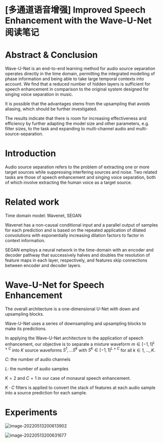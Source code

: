 # [多通道语音增强] Improved Speech Enhancement with the Wave-U-Net 阅读笔记

# Abstract & Conclusion

Wave-U-Net is an end-to-end learning method for audio source separation operates directly in the time domain, permitting the integrated modelling of phase information and being able to take large temporal contexts into account. We find that a reduced number of hidden layers is sufficient for speech enhancement in comparison to the original system designed for singing voice separation in music.

It is possible that the advantages stems from the upsampling that avoids aliasing, which should be further investigated.

The results indicate that there is room for increasing effectiveness and efficiency by further adapting the model size and other parameters, e.g. filter sizes, to the task and expanding to multi-channel audio and multi-source-separation.

# Introduction

Audio source separation refers to the problem of extracting one or more target sources while suppressing interfering sources and noise. Two related tasks are those of speech enhancement and singing voice separation, both of which involve extracting the human voice as a target source.

# Related work

Time domain model: Wavenet, SEGAN

Wavenet has a non-causal conditional input and a parallel output of samples for each prediction and is based on the repeated application of dilated convolutions with exponentially increasing dilation factors to factor in context information.

SEGAN employs a neural network in the time-domain with an encoder and decoder pathway that successively halves and doubles the resolution of feature maps in each layer, respectively, and features skip connections between encoder and decoder layers.

# Wave-U-Net for Speech Enhancement

The overall architecture is a one-dimensional U-Net with down and upsampling blocks.

Wave-U-Net uses a series of downsampling and upsampling blocks to make its predictions.

In applying the Wave-U-Net architecture to the application of speech enhancement, our objective is to separate a mixture waveform $m\in[-1,1]^{L\times C}$ into $K$ source waveforms $S^1,...S^k$ with $S^k\in[-1,1]^{L\times C}$ for all $k\in1,...,K$.

$C$: the number of audio channels

$L$: the number of audio samples

$K=2$ and $C=1$ in our case of monaural speech enhancement.

$K\cdot C$ filters is applied to convert the stack of features at each audio sample into a source prediction for each sample.

# Experiments

![image-20220513200613902](https://tva1.sinaimg.cn/large/e6c9d24ely1h2717pmabsj20vq09575m.jpg)

![image-20220513200631677](https://tva1.sinaimg.cn/large/e6c9d24ely1h27187287sj20vg092myl.jpg)
